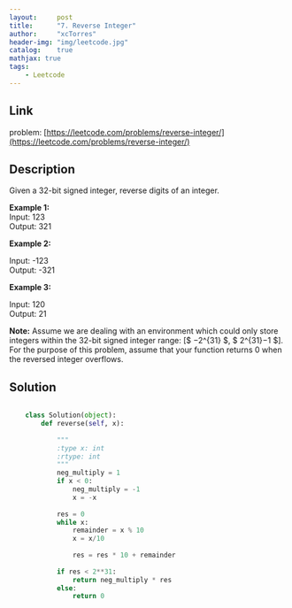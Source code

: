```yaml
---
layout:     post
title:      "7. Reverse Integer"
author:     "xcTorres"
header-img: "img/leetcode.jpg"
catalog:    true
mathjax: true
tags:
    - Leetcode
---  
```


## Link
problem: [https://leetcode.com/problems/reverse-integer/](https://leetcode.com/problems/reverse-integer/)
## Description  
Given a 32-bit signed integer, reverse digits of an integer.

**Example 1:**  
Input: 123  
Output: 321  

**Example 2:**

Input: -123  
Output: -321  

**Example 3:**

Input: 120  
Output: 21  

**Note:**
Assume we are dealing with an environment which could only store integers within the 32-bit signed integer range: [$ −2^{31} $,  $ 2^{31}−1 $]. For the purpose of this problem, assume that your function returns 0 when the reversed integer overflows.

## Solution

```python

    class Solution(object):
        def reverse(self, x):
            
            """
            :type x: int
            :rtype: int
            """
            neg_multiply = 1
            if x < 0:
                neg_multiply = -1
                x = -x
            
            res = 0
            while x:
                remainder = x % 10
                x = x/10
                
                res = res * 10 + remainder
            
            if res < 2**31:
                return neg_multiply * res
            else:
                return 0

```